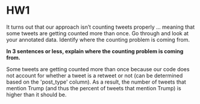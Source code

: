 # HW1

It turns out that our approach isn’t counting tweets properly … meaning that some tweets are getting counted more than once.  Go through and look at your annotated data.  Identify where the counting problem is coming from.

**In 3 sentences or less, explain where the counting problem is coming from.**

Some tweets are getting counted more than once because our code does not account for whether a tweet is a retweet or not (can be determined based on the 'post_type' column).  As a result, the number of tweets that mention Trump (and thus the percent of tweets that mention Trump) is higher than it should be.
